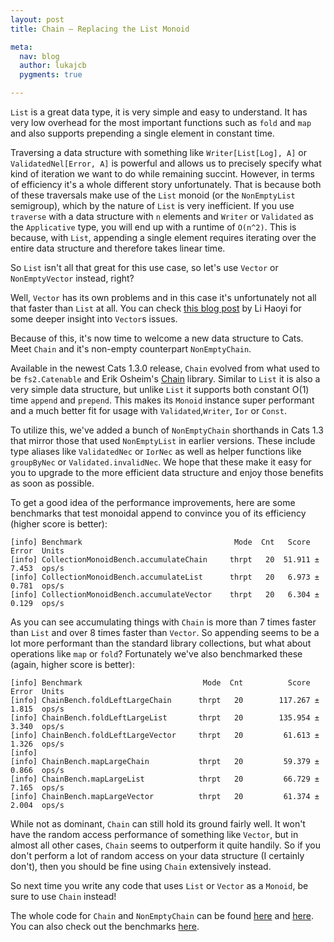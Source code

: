```yaml
---
layout: post
title: Chain – Replacing the List Monoid

meta:
  nav: blog
  author: lukajcb
  pygments: true

---
```


`List` is a great data type, it is very simple and easy to understand.
It has very low overhead for the most important functions such as `fold` and `map` and also supports prepending a single element in constant time.

Traversing a data structure with something like `Writer[List[Log], A]` or `ValidatedNel[Error, A]` is  powerful and allows us to precisely specify what kind of iteration we want to do while remaining succint.
However, in terms of efficiency it's a whole different story unfortunately.
That is because both of these traversals make use of the `List` monoid (or the `NonEmptyList` semigroup), which by the nature of `List` is very inefficient.
If you use `traverse` with a data structure with `n` elements and `Writer` or `Validated` as the `Applicative` type, you will end up with a runtime of `O(n^2)`.
This is because, with `List`, appending a single element requires iterating over the entire data structure and therefore takes linear time.

So `List` isn't all that great for this use case, so let's use `Vector` or `NonEmptyVector` instead, right?

Well, `Vector` has its own problems and in this case it's unfortunately not all that faster than `List` at all. You can check [this blog post](http://www.lihaoyi.com/post/BenchmarkingScalaCollections.html#vectors-are-ok) by Li Haoyi for some deeper insight into `Vector`s issues.

Because of this, it's now time to welcome a new data structure to Cats.
Meet `Chain` and it's non-empty counterpart `NonEmptyChain`. 

Available in the newest Cats 1.3.0 release, `Chain` evolved from what used to be `fs2.Catenable` and Erik Osheim's [Chain](https://github.com/non/chain ) library.
Similar to `List` it is also a very simple data structure, but unlike `List` it supports both constant O(1) time `append` and `prepend`.
This makes its `Monoid` instance super performant and a much better fit for usage with `Validated`,`Writer`, `Ior` or `Const`.

To utilize this, we've added a bunch of `NonEmptyChain` shorthands in Cats 1.3 that mirror those that used `NonEmptyList` in earlier versions. These include type aliases like `ValidatedNec` or `IorNec` as well as helper functions like `groupByNec` or `Validated.invalidNec`.
We hope that these make it easy for you to upgrade to the more efficient data structure and enjoy those benefits as soon as possible.

To get a good idea of the performance improvements, here are some benchmarks that test monoidal append to convince you of its efficiency (higher score is better):

```
[info] Benchmark                                  Mode  Cnt   Score   Error  Units
[info] CollectionMonoidBench.accumulateChain     thrpt   20  51.911 ± 7.453  ops/s
[info] CollectionMonoidBench.accumulateList      thrpt   20   6.973 ± 0.781  ops/s
[info] CollectionMonoidBench.accumulateVector    thrpt   20   6.304 ± 0.129  ops/s
```

As you can see accumulating things with `Chain` is more than 7 times faster than `List` and over 8 times faster than `Vector`.
So appending seems to be a lot more performant than the standard library collections, but what about operations like `map` or `fold`?
Fortunately we've also benchmarked these (again, higher score is better):

```
[info] Benchmark                           Mode  Cnt          Score         Error  Units
[info] ChainBench.foldLeftLargeChain      thrpt   20        117.267 ±       1.815  ops/s
[info] ChainBench.foldLeftLargeList       thrpt   20        135.954 ±       3.340  ops/s
[info] ChainBench.foldLeftLargeVector     thrpt   20         61.613 ±       1.326  ops/s
[info]
[info] ChainBench.mapLargeChain           thrpt   20         59.379 ±       0.866  ops/s
[info] ChainBench.mapLargeList            thrpt   20         66.729 ±       7.165  ops/s
[info] ChainBench.mapLargeVector          thrpt   20         61.374 ±       2.004  ops/s
```

While not as dominant, `Chain` can still hold its ground fairly well. 
It won't have the random access performance of something like `Vector`, but in almost all other cases, `Chain` seems to outperform it quite handily.
So if you don't perform a lot of random access on your data structure (I certainly don't), then you should be fine using `Chain` extensively instead.

So next time you write any code that uses `List` or `Vector` as a `Monoid`, be sure to use `Chain` instead!

The whole code for `Chain` and `NonEmptyChain` can be found [here](https://github.com/typelevel/cats/blob/v1.3.0/core/src/main/scala/cats/data/Chain.scala) and [here](https://github.com/typelevel/cats/blob/v1.3.0/core/src/main/scala/cats/data/NonEmptyChain.scala).
You can also check out the benchmarks [here](https://github.com/typelevel/cats/blob/v1.3.0/bench/src/main/scala/cats/bench).
